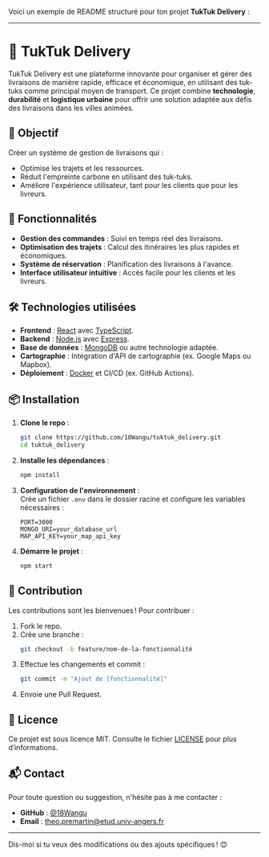 Voici un exemple de README structuré pour ton projet **TukTuk Delivery** :

---

# 🚛 TukTuk Delivery  

TukTuk Delivery est une plateforme innovante pour organiser et gérer des livraisons de manière rapide, efficace et économique, en utilisant des tuk-tuks comme principal moyen de transport. Ce projet combine **technologie**, **durabilité** et **logistique urbaine** pour offrir une solution adaptée aux défis des livraisons dans les villes animées.  

## 🎯 Objectif  
Créer un système de gestion de livraisons qui :  
- Optimise les trajets et les ressources.  
- Réduit l'empreinte carbone en utilisant des tuk-tuks.  
- Améliore l'expérience utilisateur, tant pour les clients que pour les livreurs.  

## 🚀 Fonctionnalités  
- **Gestion des commandes** : Suivi en temps réel des livraisons.  
- **Optimisation des trajets** : Calcul des itinéraires les plus rapides et économiques.  
- **Système de réservation** : Planification des livraisons à l'avance.  
- **Interface utilisateur intuitive** : Accès facile pour les clients et les livreurs.  

## 🛠️ Technologies utilisées  
- **Frontend** : [React](https://reactjs.org/) avec [TypeScript](https://www.typescriptlang.org/).  
- **Backend** : [Node.js](https://nodejs.org/) avec [Express](https://expressjs.com/).  
- **Base de données** : [MongoDB](https://www.mongodb.com/) ou autre technologie adaptée.  
- **Cartographie** : Intégration d'API de cartographie (ex. Google Maps ou Mapbox).  
- **Déploiement** : [Docker](https://www.docker.com/) et CI/CD (ex. GitHub Actions).  

## 📦 Installation  

1. **Clone le repo** :  
   ```bash  
   git clone https://github.com/18Wangu/tuktuk_delivery.git  
   cd tuktuk_delivery  
   ```  

2. **Installe les dépendances** :  
   ```bash  
   npm install  
   ```  

3. **Configuration de l'environnement** :  
   Crée un fichier `.env` dans le dossier racine et configure les variables nécessaires :  
   ```env  
   PORT=3000  
   MONGO_URI=your_database_url  
   MAP_API_KEY=your_map_api_key  
   ```  

4. **Démarre le projet** :  
   ```bash  
   npm start  
   ```  

## 📖 Contribution  
Les contributions sont les bienvenues ! Pour contribuer :  
1. Fork le repo.  
2. Crée une branche :  
   ```bash  
   git checkout -b feature/nom-de-la-fonctionnalité  
   ```  
3. Effectue les changements et commit :  
   ```bash  
   git commit -m "Ajout de [fonctionnalité]"  
   ```  
4. Envoie une Pull Request.  

## 📝 Licence  
Ce projet est sous licence MIT. Consulte le fichier [LICENSE](LICENSE) pour plus d’informations.  

## 📬 Contact  
Pour toute question ou suggestion, n'hésite pas à me contacter :  
- **GitHub** : [@18Wangu](https://github.com/18Wangu)  
- **Email** : theo.premartin@etud.univ-angers.fr  

--- 

Dis-moi si tu veux des modifications ou des ajouts spécifiques ! 😊
